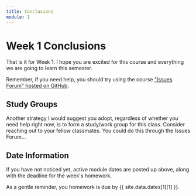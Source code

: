 ```yaml
---
title: Conclusions
module: 1
---
```


# Week 1 Conclusions

That is it for Week 1. I hope you are excited for this course and everything we are going to learn this semester.

Remember, if you need help, you should try using the course ["Issues Forum" hosted on GitHub](https://github.com/Montana-Media-Arts/441-WebTech-Spring2019/issues).

## Study Groups

Another strategy I would suggest you adopt, regardless of whether you need help right now, is to form a study/work group for this class. Consider reaching out to your fellow classmates. You could do this through the Issues Forum...

## Date Information

If you have not noticed yet, active module dates are posted up above, along with the deadline for the week's homework.

As a gentle reminder, you homework is due by {{ site.data.dates[1][1] }}.
